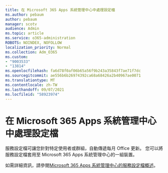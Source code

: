```yaml
---
title: 在 Microsoft 365 Apps 系統管理中心中處理設定檔
ms.author: pebaum
author: pebaum
manager: scotv
audience: Admin
ms.topic: article
ms.service: o365-administration
ROBOTS: NOINDEX, NOFOLLOW
localization_priority: Normal
ms.collection: Adm_O365
ms.custom:
- "9003533"
- "13814"
ms.openlocfilehash: fa6d78f0af06b65a56f9b243a35843f7ae71f7dc
ms.sourcegitcommit: ae556b6b26974392ca68a68426a2b40967ae0071
ms.translationtype: MT
ms.contentlocale: zh-TW
ms.lasthandoff: 09/07/2021
ms.locfileid: "58923974"
---
```

# <a name="servicing-profiles-in-microsoft-365-apps-admin-center"></a>在 Microsoft 365 Apps 系統管理中心中處理設定檔

服務設定檔可讓您針對特定使用者或群組，自動傳遞每月 Office 更新。 您可以將服務設定檔套用至 Microsoft 365 Apps 系統管理中心的一組裝置。

如需詳細資訊，請參閱[Microsoft 365 Apps 系統管理中心的服務設定檔概述](https://docs.microsoft.com/deployoffice/admincenter/servicing-profile)。